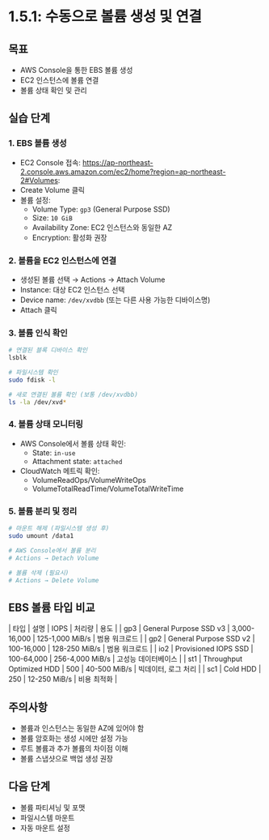 # 1.5.1: 수동으로 볼륨 생성 및 연결

## 목표
* AWS Console을 통한 EBS 볼륨 생성
* EC2 인스턴스에 볼륨 연결
* 볼륨 상태 확인 및 관리

## 실습 단계

### 1. EBS 볼륨 생성
* EC2 Console 접속: https://ap-northeast-2.console.aws.amazon.com/ec2/home?region=ap-northeast-2#Volumes:
* Create Volume 클릭
* 볼륨 설정:
  - Volume Type: `gp3` (General Purpose SSD)
  - Size: `10 GiB`
  - Availability Zone: EC2 인스턴스와 동일한 AZ
  - Encryption: 활성화 권장

### 2. 볼륨을 EC2 인스턴스에 연결
* 생성된 볼륨 선택 → Actions → Attach Volume
* Instance: 대상 EC2 인스턴스 선택
* Device name: `/dev/xvdbb` (또는 다른 사용 가능한 디바이스명)
* Attach 클릭

### 3. 볼륨 인식 확인
```bash
# 연결된 블록 디바이스 확인
lsblk

# 파일시스템 확인
sudo fdisk -l

# 새로 연결된 볼륨 확인 (보통 /dev/xvdbb)
ls -la /dev/xvd*
```

### 4. 볼륨 상태 모니터링
* AWS Console에서 볼륨 상태 확인:
  - State: `in-use`
  - Attachment state: `attached`
* CloudWatch 메트릭 확인:
  - VolumeReadOps/VolumeWriteOps
  - VolumeTotalReadTime/VolumeTotalWriteTime

### 5. 볼륨 분리 및 정리
```bash
# 마운트 해제 (파일시스템 생성 후)
sudo umount /data1

# AWS Console에서 볼륨 분리
# Actions → Detach Volume

# 볼륨 삭제 (필요시)
# Actions → Delete Volume
```

## EBS 볼륨 타입 비교

| 타입 | 설명 | IOPS | 처리량 | 용도 |
| gp3 | General Purpose SSD v3 | 3,000-16,000 | 125-1,000 MiB/s | 범용 워크로드 |
| gp2 | General Purpose SSD v2 | 100-16,000 | 128-250 MiB/s | 범용 워크로드 |
| io2 | Provisioned IOPS SSD | 100-64,000 | 256-4,000 MiB/s | 고성능 데이터베이스 |
| st1 | Throughput Optimized HDD | 500 | 40-500 MiB/s | 빅데이터, 로그 처리 |
| sc1 | Cold HDD | 250 | 12-250 MiB/s | 비용 최적화 |

## 주의사항
* 볼륨과 인스턴스는 동일한 AZ에 있어야 함
* 볼륨 암호화는 생성 시에만 설정 가능
* 루트 볼륨과 추가 볼륨의 차이점 이해
* 볼륨 스냅샷으로 백업 생성 권장

## 다음 단계
* 볼륨 파티셔닝 및 포맷
* 파일시스템 마운트
* 자동 마운트 설정
